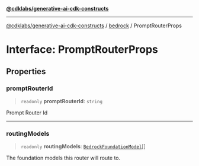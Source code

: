 [**@cdklabs/generative-ai-cdk-constructs**](../../../../README.md)

***

[@cdklabs/generative-ai-cdk-constructs](../../../../README.md) / [bedrock](../README.md) / PromptRouterProps

# Interface: PromptRouterProps

## Properties

### promptRouterId

> `readonly` **promptRouterId**: `string`

Prompt Router Id

***

### routingModels

> `readonly` **routingModels**: [`BedrockFoundationModel`](../classes/BedrockFoundationModel.md)[]

The foundation models this router will route to.
